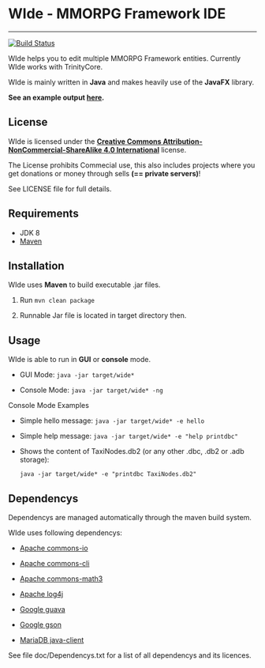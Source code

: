 # WIde - MMORPG Framework IDE #
---------------------------------
[![Build Status](https://travis-ci.org/Naios/WIde.svg)](https://travis-ci.org/Naios/WIde)

WIde helps you to edit multiple MMORPG Framework entities.
Currently WIde works with TrinityCore.

WIde is mainly written in **Java** and makes heavily use of the **JavaFX** library.

**See an example output [here](https://gist.github.com/Naios/634b0bfbc04e56165f96).**

License
-------------
WIde is licensed under the [**Creative Commons Attribution-NonCommercial-ShareAlike 4.0 International**](http://creativecommons.org/licenses/by-nc-sa/4.0/) license.

The License prohibits Commecial use, this also includes projects where you get donations or money through sells **(== private servers)**!

See LICENSE file for full details.

Requirements
---------------
- JDK 8
- [Maven](http://maven.apache.org/)

Installation
--------------
WIde uses **Maven** to build executable .jar files.

1. Run `mvn clean package`

1. Runnable Jar file is located in target directory then.

Usage
-------------
WIde is able to run in **GUI** or **console** mode.

- GUI Mode:	`java -jar target/wide*`

- Console Mode: `java -jar target/wide* -ng`

Console Mode Examples

- Simple hello message: `java -jar target/wide* -e hello`

- Simple help message: `java -jar target/wide* -e "help printdbc"`

- Shows the content of TaxiNodes.db2 (or any other .dbc, .db2 or .adb storage):

    `java -jar target/wide* -e "printdbc TaxiNodes.db2"`

Dependencys
--------------
Dependencys are managed automatically through the maven build system.

WIde uses following dependencys:

- [Apache commons-io](http://commons.apache.org/proper/commons-io/)

- [Apache commons-cli](http://commons.apache.org/proper/commons-cli/)

- [Apache commons-math3](http://commons.apache.org/proper/commons-math/)

- [Apache log4j](http://logging.apache.org/log4j/2.x/)

- [Google guava](https://github.com/google/guava/)

- [Google gson](https://code.google.com/p/google-gson/)

- [MariaDB java-client](https://mariadb.com/kb/en/mariadb/client-libraries/mariadb-java-client/)

See file doc/Dependencys.txt for a list of all dependencys and its licences.
